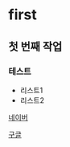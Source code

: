 # first
## 첫 번째 작업
### 테스트
- 리스트1
- 리스트2

[네이버](https://www.naver.com)

[구글](https://www.google.com)
